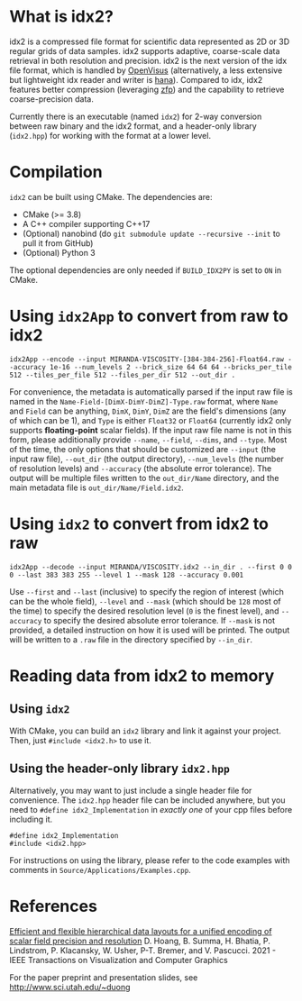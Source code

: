 # What is idx2?
idx2 is a compressed file format for scientific data represented as 2D or 3D regular grids of data samples. idx2 supports adaptive, coarse-scale data retrieval in both resolution and precision.
idx2 is the next version of the idx file format, which is handled by [OpenVisus](https://github.com/sci-visus/OpenVisus) (alternatively, a less extensive but lightweight idx reader and writer is [hana](https://github.com/hoangthaiduong/hana)). Compared to idx, idx2 features better compression (leveraging [zfp](https://github.com/LLNL/zfp)) and the capability to retrieve coarse-precision data.

Currently there is an executable (named `idx2`) for 2-way conversion between raw binary and the idx2 format, and a header-only library (`idx2.hpp`) for working with the format at a lower level.

# Compilation
`idx2` can be built using CMake. The dependencies are:

- CMake (>= 3.8)
- A C++ compiler supporting C++17
- (Optional) nanobind (do `git submodule update --recursive --init` to pull it from GitHub)
- (Optional) Python 3

The optional dependencies are only needed if `BUILD_IDX2PY` is set to `ON` in CMake.

# Using `idx2App` to convert from raw to idx2
```
idx2App --encode --input MIRANDA-VISCOSITY-[384-384-256]-Float64.raw --accuracy 1e-16 --num_levels 2 --brick_size 64 64 64 --bricks_per_tile 512 --tiles_per_file 512 --files_per_dir 512 --out_dir .
```

For convenience, the metadata is automatically parsed if the input raw file is named in the `Name-Field-[DimX-DimY-DimZ]-Type.raw` format, where `Name` and `Field` can be anything, `DimX`, `DimY`, `DimZ` are the field's dimensions (any of which can be 1), and `Type` is either `Float32` or `Float64` (currently idx2 only supports **floating-point** scalar fields).
If the input raw file name is not in this form, please additionally provide `--name`, `--field`, `--dims`, and `--type`.
Most of the time, the only options that should be customized are `--input` (the input raw file), `--out_dir` (the output directory), `--num_levels` (the number of resolution levels) and `--accuracy` (the absolute error tolerance). The output will be multiple files written to the `out_dir/Name` directory, and the main metadata file is `out_dir/Name/Field.idx2`.

# Using `idx2` to convert from idx2 to raw
```
idx2App --decode --input MIRANDA/VISCOSITY.idx2 --in_dir . --first 0 0 0 --last 383 383 255 --level 1 --mask 128 --accuracy 0.001
```

Use `--first` and `--last` (inclusive) to specify the region of interest (which can be the whole field), `--level` and `--mask` (which should be `128` most of the time) to specify the desired resolution level (`0` is the finest level), and `--accuracy` to specify the desired absolute error tolerance. If `--mask` is not provided, a detailed instruction on how it is used will be printed. The output will be written to a `.raw` file in the directory specified by `--in_dir`.

# Reading data from idx2 to memory

## Using `idx2`
With CMake, you can build an `idx2` library and link it against your project. Then, just `#include <idx2.h>` to use it.

## Using the header-only library `idx2.hpp`
Alternatively, you may want to just include a single header file for convenience. The `idx2.hpp` header file can be included anywhere, but you need to `#define idx2_Implementation` in *exactly one* of your cpp files before including it.

```
#define idx2_Implementation
#include <idx2.hpp>
```

For instructions on using the library, please refer to the code examples with comments in `Source/Applications/Examples.cpp`.

# References
[Efficient and flexible hierarchical data layouts for a unified encoding of scalar field precision and resolution](https://ieeexplore.ieee.org/document/9222049)
D. Hoang, B. Summa, H. Bhatia, P. Lindstrom, P. Klacansky, W. Usher, P-T. Bremer, and V. Pascucci.
2021 - IEEE Transactions on Visualization and Computer Graphics

For the paper preprint and presentation slides, see http://www.sci.utah.edu/~duong
